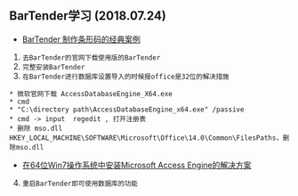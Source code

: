 ##  BarTender学习 (2018.07.24)
* [BarTender 制作条形码的经典案例](http://www.bartender.cc/jingdiananli/)
1. `去BarTender的官网下载使用版的BarTender`
2. `完整安装BarTender`
3. `在BarTender进行数据库设置导入的时候报office是32位的解决措施`
```
* 微软官网下载 AccessDatabaseEngine_X64.exe
* cmd
* "C:\directory path\AccessDatabaseEngine_x64.exe" /passive
* cmd -> input  regedit , 打开注册表
* 删除 mso.dll  HKEY_LOCAL_MACHINE\SOFTWARE\Microsoft\Office\14.0\Common\FilesPaths，删除mso.dll
```
* [在64位Win7操作系统中安装Microsoft Access Engine的解决方案](https://blog.csdn.net/sundacheng1989/article/details/17925431)
4. `重启BarTender即可使用数据库的功能`